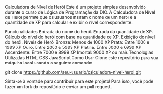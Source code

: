 Calculadora de Nível de Herói
Este é um projeto simples desenvolvido durante o curso de Lógica de Programação da DIO. A Calculadora de Nível de Herói permite que os usuários insiram o nome de um herói e a quantidade de XP para calcular e exibir o nível correspondente.

Funcionalidades
Entrada do nome do herói.
Entrada da quantidade de XP.
Cálculo do nível do herói com base na quantidade de XP.
Exibição do nível do herói.
Níveis de Herói
Bronze: Menos de 1000 XP
Prata: Entre 1000 e 1999 XP
Ouro: Entre 2000 e 5999 XP
Platina: Entre 6000 e 6999 XP
Ascendente: Entre 7000 e 8999 XP
Imortal: 9000 XP ou mais
Tecnologias Utilizadas
HTML
CSS
JavaScript
Como Usar
Clone este repositório para sua máquina local usando o seguinte comando:

git clone https://github.com/seu-usuario/calculadora-nivel-heroi.git





Sinta-se à vontade para contribuir para este projeto! Para isso, você pode fazer um fork do repositório e enviar um pull request.
